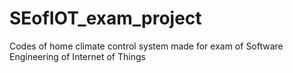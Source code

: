 # SEofIOT_exam_project
Codes of home climate control system made for exam of Software Engineering of Internet of Things
